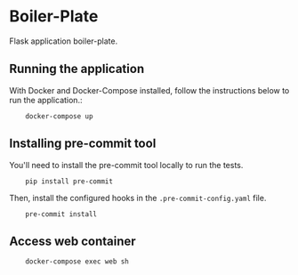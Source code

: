 # Boiler-Plate

Flask application boiler-plate.

## Running the application

With Docker and Docker-Compose installed, follow the instructions below to run the application.:

```shell
    docker-compose up
```

## Installing pre-commit tool

You'll need to install the pre-commit tool locally to run the tests.

```shell
    pip install pre-commit
```

Then, install the configured hooks in the `.pre-commit-config.yaml` file.

```shell
    pre-commit install
```

## Access web container

```shell
    docker-compose exec web sh
```
